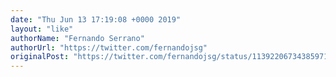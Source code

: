```yaml
---
date: "Thu Jun 13 17:19:08 +0000 2019"
layout: "like"
authorName: "Fernando Serrano"
authorUrl: "https://twitter.com/fernandojsg"
originalPost: "https://twitter.com/fernandojsg/status/1139220673438597120"
---
```


